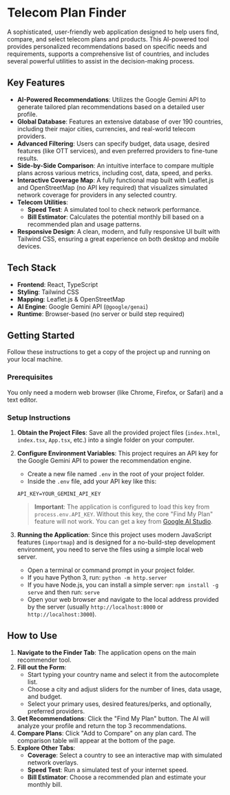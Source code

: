 # Telecom Plan Finder

A sophisticated, user-friendly web application designed to help users find, compare, and select telecom plans and products. This AI-powered tool provides personalized recommendations based on specific needs and requirements, supports a comprehensive list of countries, and includes several powerful utilities to assist in the decision-making process.

## Key Features

-   **AI-Powered Recommendations**: Utilizes the Google Gemini API to generate tailored plan recommendations based on a detailed user profile.
-   **Global Database**: Features an extensive database of over 190 countries, including their major cities, currencies, and real-world telecom providers.
-   **Advanced Filtering**: Users can specify budget, data usage, desired features (like OTT services), and even preferred providers to fine-tune results.
-   **Side-by-Side Comparison**: An intuitive interface to compare multiple plans across various metrics, including cost, data, speed, and perks.
-   **Interactive Coverage Map**: A fully functional map built with Leaflet.js and OpenStreetMap (no API key required) that visualizes simulated network coverage for providers in any selected country.
-   **Telecom Utilities**:
    -   **Speed Test**: A simulated tool to check network performance.
    -   **Bill Estimator**: Calculates the potential monthly bill based on a recommended plan and usage patterns.
-   **Responsive Design**: A clean, modern, and fully responsive UI built with Tailwind CSS, ensuring a great experience on both desktop and mobile devices.

## Tech Stack

-   **Frontend**: React, TypeScript
-   **Styling**: Tailwind CSS
-   **Mapping**: Leaflet.js & OpenStreetMap
-   **AI Engine**: Google Gemini API (`@google/genai`)
-   **Runtime**: Browser-based (no server or build step required)

## Getting Started

Follow these instructions to get a copy of the project up and running on your local machine.

### Prerequisites

You only need a modern web browser (like Chrome, Firefox, or Safari) and a text editor.

### Setup Instructions

1.  **Obtain the Project Files**:
    Save all the provided project files (`index.html`, `index.tsx`, `App.tsx`, etc.) into a single folder on your computer.

2.  **Configure Environment Variables**:
    This project requires an API key for the Google Gemini API to power the recommendation engine.

    -   Create a new file named `.env` in the root of your project folder.
    -   Inside the `.env` file, add your API key like this:

    ```
    API_KEY=YOUR_GEMINI_API_KEY
    ```

    > **Important**: The application is configured to load this key from `process.env.API_KEY`. Without this key, the core "Find My Plan" feature will not work. You can get a key from [Google AI Studio](https://aistudio.google.com/).

3.  **Running the Application**:
    Since this project uses modern JavaScript features (`importmap`) and is designed for a no-build-step development environment, you need to serve the files using a simple local web server.

    -   Open a terminal or command prompt in your project folder.
    -   If you have Python 3, run: `python -m http.server`
    -   If you have Node.js, you can install a simple server: `npm install -g serve` and then run: `serve`
    -   Open your web browser and navigate to the local address provided by the server (usually `http://localhost:8000` or `http://localhost:3000`).

## How to Use

1.  **Navigate to the Finder Tab**: The application opens on the main recommender tool.
2.  **Fill out the Form**:
    -   Start typing your country name and select it from the autocomplete list.
    -   Choose a city and adjust sliders for the number of lines, data usage, and budget.
    -   Select your primary uses, desired features/perks, and optionally, preferred providers.
3.  **Get Recommendations**: Click the "Find My Plan" button. The AI will analyze your profile and return the top 3 recommendations.
4.  **Compare Plans**: Click "Add to Compare" on any plan card. The comparison table will appear at the bottom of the page.
5.  **Explore Other Tabs**:
    -   **Coverage**: Select a country to see an interactive map with simulated network overlays.
    -   **Speed Test**: Run a simulated test of your internet speed.
    -   **Bill Estimator**: Choose a recommended plan and estimate your monthly bill.